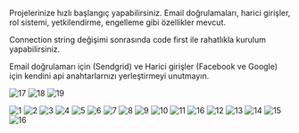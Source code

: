 
Projelerinize hızlı başlangıç yapabilirsiniz. Email doğrulamaları, harici girişler, rol sistemi, yetkilendirme, engelleme gibi özellikler mevcut.

Connection string değişimi sonrasında code first ile rahatlıkla kurulum yapabilirsiniz.

Email doğrulamarı için (Sendgrid) ve Harici girişler (Facebook ve Google) için kendini api anahtarlarnızı yerleştirmeyi unutmayın.

![17](https://user-images.githubusercontent.com/70010594/227953316-bf3992a4-db31-4511-8776-bdec79438dec.jpg)
![18](https://user-images.githubusercontent.com/70010594/227953325-9e966a38-3221-483a-a2e3-2028c3811c5e.jpg)
![19](https://user-images.githubusercontent.com/70010594/227953332-60233c0c-52de-4c3e-80c3-272258d0b2c4.jpg)

![1](https://user-images.githubusercontent.com/70010594/227954064-f0ac4163-8c47-4e71-85b6-f88a8b66b63f.jpg)
![2](https://user-images.githubusercontent.com/70010594/227954073-c72f9ad4-43f3-4991-aa8c-8891c5267ede.jpg)
![3](https://user-images.githubusercontent.com/70010594/227954100-a75d39f3-c089-4ac2-b60d-4a0e782c0791.jpg)
![4](https://user-images.githubusercontent.com/70010594/227954140-b7b51528-db3d-4a9f-9d8b-7bcb41f4c558.jpg)
![5](https://user-images.githubusercontent.com/70010594/227954147-d422aef6-2201-4e0a-88d7-84125526ad5a.jpg)
![6](https://user-images.githubusercontent.com/70010594/227954152-0b2ce238-f68c-433b-b308-1e81621c71c6.jpg)
![7](https://user-images.githubusercontent.com/70010594/227954157-98b7a2b1-5ba5-4721-8202-2fb8b09a5187.jpg)
![8](https://user-images.githubusercontent.com/70010594/227954161-2c58ee80-fa3a-48b1-aa59-454e46110476.jpg)
![9](https://user-images.githubusercontent.com/70010594/227954166-3dbefaed-02bc-4aff-b972-3ee3a0316e18.jpg)
![10](https://user-images.githubusercontent.com/70010594/227954174-320c3394-9e54-4e66-b0ab-a1c397859fd1.jpg)
![11](https://user-images.githubusercontent.com/70010594/227954177-f378dd3f-ced8-4098-acd5-13392bbae4ae.jpg)
![16](https://user-images.githubusercontent.com/70010594/227954212-537bf2bc-82bc-4fc5-b87e-58cbc26f3176.jpg)
![12](https://user-images.githubusercontent.com/70010594/227954216-6a4145c2-4eb6-4fc5-9a7c-fca2b829e922.jpg)
![13](https://user-images.githubusercontent.com/70010594/227954221-0b311947-d9fc-44ce-922a-f2c5c9867931.jpg)
![14](https://user-images.githubusercontent.com/70010594/227954225-6281c8b5-dd4a-4b95-9b13-53ea893705ab.jpg)
![15](https://user-images.githubusercontent.com/70010594/227954230-56026fc7-d442-48c3-95a9-cf1fb330872e.jpg)
![16](https://user-images.githubusercontent.com/70010594/227954321-24c964c7-76f5-4898-b283-0dc7b37fe0f5.jpg)
